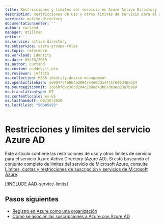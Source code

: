 ```yaml
---
title: Restricciones y límites del servicio en Azure Active Directory | Microsoft Docs
description: Restricciones de uso y otros límites de servicio para el servicio Azure Active Directory
services: active-directory
documentationcenter: ''
author: curtand
manager: mtillman
editor: ''
ms.service: active-directory
ms.subservice: users-groups-roles
ms.topic: reference
ms.workload: identity
ms.date: 09/10/2019
ms.author: curtand
ms.custom: aaddev;it-pro
ms.reviewer: jeffsta
ms.collection: M365-identity-device-management
ms.openlocfilehash: de0047c46864e20947e4e0dd14441f640d48e334
ms.sourcegitcommit: 3c66bfd9c36cd204c299ed43b67de0ec08a7b968
ms.translationtype: HT
ms.contentlocale: es-ES
ms.lasthandoff: 09/10/2020
ms.locfileid: "90005993"
---
```

# <a name="azure-ad-service-limits-and-restrictions"></a>Restricciones y límites del servicio Azure AD

Este artículo contiene las restricciones de uso y otros límites de servicio para el servicio Azure Active Directory (Azure AD). Si está buscando el conjunto completo de límites del servicio de Microsoft Azure, consulte [Límites, cuotas y restricciones de suscripción y servicios de Microsoft Azure](../../azure-resource-manager/management/azure-subscription-service-limits.md).

[!INCLUDE [AAD-service-limits](../../../includes/active-directory-service-limits-include.md)]

## <a name="next-steps"></a>Pasos siguientes

* [Registro en Azure como una organización](../fundamentals/sign-up-organization.md)
* [Cómo se asocian las suscripciones a Azure con Azure AD](../fundamentals/active-directory-how-subscriptions-associated-directory.md)
